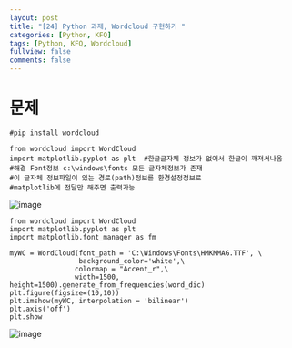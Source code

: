 ```yaml
---
layout: post
title: "[24] Python 과제, Wordcloud 구현하기 "
categories: [Python, KFQ]
tags: [Python, KFQ, Wordcloud]
fullview: false
comments: false
---
```


# 문제

```
#pip install wordcloud

from wordcloud import WordCloud
import matplotlib.pyplot as plt  #한글글자체 정보가 없어서 한글이 깨져서나옴
#해결 Font정보 c:\windows\fonts 모든 글자체정보가 존재
#이 글자체 정보파일이 있는 경로(path)정보를 환경설정정보로 
#matplotlib에 전달만 해주면 출력가능
```
![image](https://user-images.githubusercontent.com/84369912/126769288-b934f9db-1923-4fa1-9375-89d0e9570aed.png)

```
from wordcloud import WordCloud
import matplotlib.pyplot as plt
import matplotlib.font_manager as fm

myWC = WordCloud(font_path = 'C:\Windows\Fonts\HMKMMAG.TTF', \
                 background_color='white',\
                colormap = "Accent_r",\
                width=1500, height=1500).generate_from_frequencies(word_dic)
plt.figure(figsize=(10,10))
plt.imshow(myWC, interpolation = 'bilinear')
plt.axis('off')
plt.show
```
![image](https://user-images.githubusercontent.com/84369912/126769333-be971602-f565-47a9-ac89-0631acf0729b.png)
